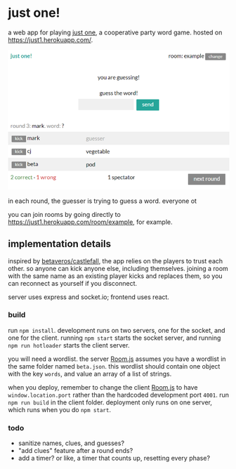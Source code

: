 # just one!

a web app for playing [just one](https://boardgamegeek.com/boardgame/254640/just-one), a cooperative party word game. hosted on https://just1.herokuapp.com/.

![](sample.png)

in each round, the guesser is trying to guess a word. everyone ot

you can join rooms by going directly to https://just1.herokuapp.com/room/example, for example.

## implementation details

inspired by [betaveros/castlefall](https://github.com/betaveros/castlefall), the app relies on the players to trust each other. so anyone can kick anyone else, including themselves. joining a room with the same name as an existing player kicks and replaces them, so you can reconnect as yourself if you disconnect.

server uses express and socket.io; frontend uses react.

### build

run `npm install`. development runs on two servers, one for the socket, and one for the client. running `npm start` starts the socket server, and running `npm run hotloader` starts the client server.

you will need a wordlist. the server [Room.js](server/Room.js) assumes you have a wordlist in the same folder named `beta.json`. this wordlist should contain one object with the key `words`, and value an array of a list of strings.

when you deploy, remember to change the client [Room.js](client/Room.js) to have `window.location.port` rather than the hardcoded development port `4001`. run `npm run build` in the client folder. deployment only runs on one server, which runs when you do `npm start`.

### todo

- sanitize names, clues, and guesses?
- "add clues" feature after a round ends?
- add a timer? or like, a timer that counts up, resetting every phase?

